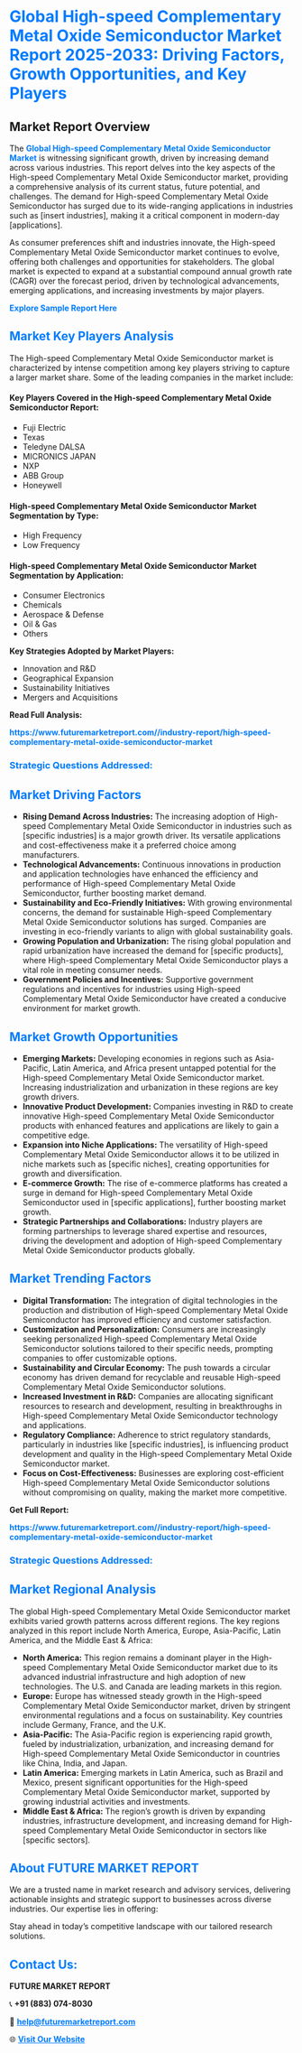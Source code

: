 <h1 style="color: #007BFF;">Global High-speed Complementary Metal Oxide Semiconductor Market Report 2025-2033: Driving Factors, Growth Opportunities, and Key Players</h1>

<section id="overview">
<h2>Market Report Overview</h2>
<p>The <a href="https://www.futuremarketreport.com//industry-report/high-speed-complementary-metal-oxide-semiconductor-market" style="color: #007BFF; text-decoration: none;"><strong>Global High-speed Complementary Metal Oxide Semiconductor Market</strong></a> is witnessing significant growth, driven by increasing demand across various industries. This report delves into the key aspects of the High-speed Complementary Metal Oxide Semiconductor market, providing a comprehensive analysis of its current status, future potential, and challenges. The demand for High-speed Complementary Metal Oxide Semiconductor has surged due to its wide-ranging applications in industries such as [insert industries], making it a critical component in modern-day [applications].</p>
<p>As consumer preferences shift and industries innovate, the High-speed Complementary Metal Oxide Semiconductor market continues to evolve, offering both challenges and opportunities for stakeholders. The global market is expected to expand at a substantial compound annual growth rate (CAGR) over the forecast period, driven by technological advancements, emerging applications, and increasing investments by major players.</p>
</section>

<section id="overview">
<p><a href="https://www.futuremarketreport.com//request-sample/reportId=75858" style="color: #007BFF; text-decoration: none;"><strong>Explore Sample Report Here</strong></a></p>
</section>

<section id="key-players">
<h2 style="color: #007BFF;">Market Key Players Analysis</h2>
<p>The High-speed Complementary Metal Oxide Semiconductor market is characterized by intense competition among key players striving to capture a larger market share. Some of the leading companies in the market include:</p>
<h4>Key Players Covered in the High-speed Complementary Metal Oxide Semiconductor Report:</h4>
<ul><li>Fuji Electric</li><li>Texas</li><li>Teledyne DALSA</li><li>MICRONICS JAPAN</li><li>NXP</li><li>ABB Group</li><li>Honeywell</li></ul>
<h4>High-speed Complementary Metal Oxide Semiconductor Market Segmentation by Type:</h4>
<ul><li>High Frequency</li><li>Low Frequency</li></ul>

<h4>High-speed Complementary Metal Oxide Semiconductor Market Segmentation by Application:</h4>
<ul><li>Consumer Electronics</li><li>Chemicals</li><li>Aerospace &amp; Defense</li><li>Oil &amp; Gas</li><li>Others</li></ul>
<p><strong>Key Strategies Adopted by Market Players:</strong></p>
<ul>
<li>Innovation and R&D</li>
<li>Geographical Expansion</li>
<li>Sustainability Initiatives</li>
<li>Mergers and Acquisitions</li>
</ul>
</section>

<section>
<p><strong>Read Full Analysis: </strong></p><a href="https://www.futuremarketreport.com//industry-report/high-speed-complementary-metal-oxide-semiconductor-market" style="color: #007BFF; text-decoration: none;"><strong>https://www.futuremarketreport.com//industry-report/high-speed-complementary-metal-oxide-semiconductor-market</strong></a>
<h3 style="color: #007BFF;">Strategic Questions Addressed:</h3>
</section>

<section id="driving-factors">
<h2 style="color: #007BFF;">Market Driving Factors</h2>
<ul>
<li><strong>Rising Demand Across Industries:</strong> The increasing adoption of High-speed Complementary Metal Oxide Semiconductor in industries such as [specific industries] is a major growth driver. Its versatile applications and cost-effectiveness make it a preferred choice among manufacturers.</li>
<li><strong>Technological Advancements:</strong> Continuous innovations in production and application technologies have enhanced the efficiency and performance of High-speed Complementary Metal Oxide Semiconductor, further boosting market demand.</li>
<li><strong>Sustainability and Eco-Friendly Initiatives:</strong> With growing environmental concerns, the demand for sustainable High-speed Complementary Metal Oxide Semiconductor solutions has surged. Companies are investing in eco-friendly variants to align with global sustainability goals.</li>
<li><strong>Growing Population and Urbanization:</strong> The rising global population and rapid urbanization have increased the demand for [specific products], where High-speed Complementary Metal Oxide Semiconductor plays a vital role in meeting consumer needs.</li>
<li><strong>Government Policies and Incentives:</strong> Supportive government regulations and incentives for industries using High-speed Complementary Metal Oxide Semiconductor have created a conducive environment for market growth.</li>
</ul>
</section>

<section id="growth-opportunities">
<h2 style="color: #007BFF;">Market Growth Opportunities</h2>
<ul>
<li><strong>Emerging Markets:</strong> Developing economies in regions such as Asia-Pacific, Latin America, and Africa present untapped potential for the High-speed Complementary Metal Oxide Semiconductor market. Increasing industrialization and urbanization in these regions are key growth drivers.</li>
<li><strong>Innovative Product Development:</strong> Companies investing in R&D to create innovative High-speed Complementary Metal Oxide Semiconductor products with enhanced features and applications are likely to gain a competitive edge.</li>
<li><strong>Expansion into Niche Applications:</strong> The versatility of High-speed Complementary Metal Oxide Semiconductor allows it to be utilized in niche markets such as [specific niches], creating opportunities for growth and diversification.</li>
<li><strong>E-commerce Growth:</strong> The rise of e-commerce platforms has created a surge in demand for High-speed Complementary Metal Oxide Semiconductor used in [specific applications], further boosting market growth.</li>
<li><strong>Strategic Partnerships and Collaborations:</strong> Industry players are forming partnerships to leverage shared expertise and resources, driving the development and adoption of High-speed Complementary Metal Oxide Semiconductor products globally.</li>
</ul>
</section>

<section id="trending-factors">
<h2 style="color: #007BFF;">Market Trending Factors</h2>
<ul>
<li><strong>Digital Transformation:</strong> The integration of digital technologies in the production and distribution of High-speed Complementary Metal Oxide Semiconductor has improved efficiency and customer satisfaction.</li>
<li><strong>Customization and Personalization:</strong> Consumers are increasingly seeking personalized High-speed Complementary Metal Oxide Semiconductor solutions tailored to their specific needs, prompting companies to offer customizable options.</li>
<li><strong>Sustainability and Circular Economy:</strong> The push towards a circular economy has driven demand for recyclable and reusable High-speed Complementary Metal Oxide Semiconductor solutions.</li>
<li><strong>Increased Investment in R&D:</strong> Companies are allocating significant resources to research and development, resulting in breakthroughs in High-speed Complementary Metal Oxide Semiconductor technology and applications.</li>
<li><strong>Regulatory Compliance:</strong> Adherence to strict regulatory standards, particularly in industries like [specific industries], is influencing product development and quality in the High-speed Complementary Metal Oxide Semiconductor market.</li>
<li><strong>Focus on Cost-Effectiveness:</strong> Businesses are exploring cost-efficient High-speed Complementary Metal Oxide Semiconductor solutions without compromising on quality, making the market more competitive.</li>
</ul>
</section>

<section>
<p><strong>Get Full Report: </strong></p><a href="https://www.futuremarketreport.com//industry-report/high-speed-complementary-metal-oxide-semiconductor-market" style="color: #007BFF; text-decoration: none;"><strong>https://www.futuremarketreport.com//industry-report/high-speed-complementary-metal-oxide-semiconductor-market</strong></a>
<h3 style="color: #007BFF;">Strategic Questions Addressed:</h3>
</section>


<section id="regional-analysis">
<h2 style="color: #007BFF;">Market Regional Analysis</h2>
<p>The global High-speed Complementary Metal Oxide Semiconductor market exhibits varied growth patterns across different regions. The key regions analyzed in this report include North America, Europe, Asia-Pacific, Latin America, and the Middle East & Africa:</p>
<ul>
<li><strong>North America:</strong> This region remains a dominant player in the High-speed Complementary Metal Oxide Semiconductor market due to its advanced industrial infrastructure and high adoption of new technologies. The U.S. and Canada are leading markets in this region.</li>
<li><strong>Europe:</strong> Europe has witnessed steady growth in the High-speed Complementary Metal Oxide Semiconductor market, driven by stringent environmental regulations and a focus on sustainability. Key countries include Germany, France, and the U.K.</li>
<li><strong>Asia-Pacific:</strong> The Asia-Pacific region is experiencing rapid growth, fueled by industrialization, urbanization, and increasing demand for High-speed Complementary Metal Oxide Semiconductor in countries like China, India, and Japan.</li>
<li><strong>Latin America:</strong> Emerging markets in Latin America, such as Brazil and Mexico, present significant opportunities for the High-speed Complementary Metal Oxide Semiconductor market, supported by growing industrial activities and investments.</li>
<li><strong>Middle East & Africa:</strong> The region’s growth is driven by expanding industries, infrastructure development, and increasing demand for High-speed Complementary Metal Oxide Semiconductor in sectors like [specific sectors].</li>
</ul>
</section>

<footer>
<h2 style="color: #007BFF;">About FUTURE MARKET REPORT</h2>
<p>We are a trusted name in market research and advisory services, delivering actionable insights and strategic support to businesses across diverse industries. Our expertise lies in offering:</p>

<p>Stay ahead in today’s competitive landscape with our tailored research solutions.</p>

<h2 style="color: #007BFF;">Contact Us:</h2>
<p><strong>FUTURE MARKET REPORT</strong></p>
<p>📞 <strong>+91 (883) 074-8030</strong></p>
<p>📧 <strong><a href="mailto:help@futuremarketreport.com" style="color: #007BFF;">help@futuremarketreport.com</a></strong></p>
<p>🌐 <strong><a href="https://www.futuremarketreport.com/" style="color: #007BFF;">Visit Our Website</a></strong></p>
</footer>